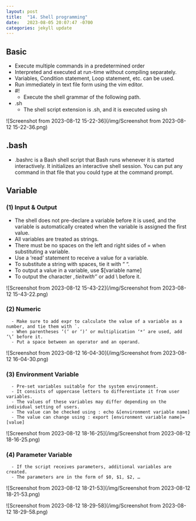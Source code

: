 ```yaml
---
layout: post
title:  "14. Shell programming"
date:   2023-08-05 20:07:47 -0700
categories: jekyll update
---
```


## Basic
   
- Execute multiple commands in a predetermined order
- Interpreted and executed at run-time without compiling separately.
- Variables, Condition statement, Loop statement, etc. can be used.
- Run immediately in text file form using the vim editor.
- #! 
  - Execute the shell grammar of the following path.
- .sh
  - The shell script extension is .sh, and it is executed using sh


![Screenshot from 2023-08-12 15-22-36](/img/Screenshot from 2023-08-12 15-22-36.png)



## .bash
   
- .bashrc is a Bash shell script that Bash runs whenever it is started interactively. It initializes an interactive shell session. You can put any command in that file that you could type at the command prompt.


## Variable
### (1) Input & Output
   - The shell does not pre-declare a variable before it is used, and the variable is automatically created when the variable is assigned the first value.
   - All variables are treated as strings.
   - There must be no spaces on the left and right sides of = when substituting a variable.
   - Use a ‘read’ statement to receive a value for a variable.
   - To substitute a string with spaces, tie it with “ “.
   - To output a value in a variable, use $[variable name]
   - To output the character $, tie it with ‘$’ or add \ before it.
      
![Screenshot from 2023-08-12 15-43-22](/img/Screenshot from 2023-08-12 15-43-22.png)

   ### (2) Numeric
      - Make sure to add expr to calculate the value of a variable as a number, and tie them with `.
      - When parentheses ‘(‘ or ‘)’ or multiplication ‘*’ are used, add ‘\’ before it.
      - Put a space between an operator and an operand.

![Screenshot from 2023-08-12 16-04-30](/img/Screenshot from 2023-08-12 16-04-30.png)

   ### (3) Environment Variable
      - Pre-set variables suitable for the system environment.
      - It consists of uppercase letters to differentiate it from user variables.
      - The values of these variables may differ depending on the individual setting of users.
      - The value can be checked using : echo &[environment variable name]
      - The value can change using : export [environment variable name]=[value]

![Screenshot from 2023-08-12 18-16-25](/img/Screenshot from 2023-08-12 18-16-25.png)

   ### (4) Parameter Variable
      - If the script receives parameters, additional variables are created.
      - The parameters are in the form of $0, $1, $2, …

![Screenshot from 2023-08-12 18-21-53](/img/Screenshot from 2023-08-12 18-21-53.png)

![Screenshot from 2023-08-12 18-29-58](/img/Screenshot from 2023-08-12 18-29-58.png)
